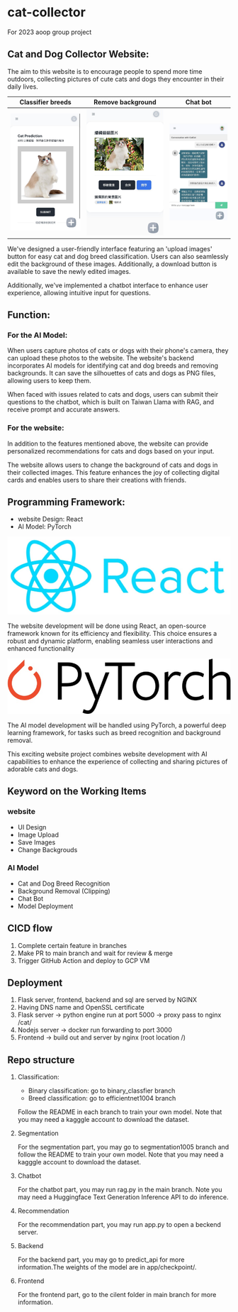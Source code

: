 # cat-collector
For 2023 aoop group project

## Cat and Dog Collector Website:
The aim to this website is to encourage people to spend more time outdoors, collecting pictures of cute cats and dogs they encounter in their daily lives.

| Classifier breeds | Remove background | Chat bot |
| ------- | ------- | --------- |
| ![Classifier breeds](./imgs/classifier.jpg) | ![Remove and add background](./imgs/addnewback.jpg) | ![Classifier breeds](./imgs/chat.jpg) |

We've designed a user-friendly interface featuring an 'upload images' button for easy cat and dog breed classification. Users can also seamlessly edit the background of these images. Additionally, a download button is available to save the newly edited images.

Additionally, we've implemented a chatbot interface to enhance user experience, allowing intuitive input for questions.

## Function:
### For the AI Model:
When users capture photos of cats or dogs with their phone's camera, they can upload these photos to the website. The website's backend incorporates AI models for identifying cat and dog breeds and removing backgrounds. It can save the silhouettes of cats and dogs as PNG files, allowing users to keep them.

When faced with issues related to cats and dogs, users can submit their questions to the chatbot, which is built on Taiwan Llama with RAG, and receive prompt and accurate answers.

### For the website:

In addition to the features mentioned above, the website can provide personalized recommendations for cats and dogs based on your input.

The website allows users to change the background of cats and dogs in their collected images. This feature enhances the joy of collecting digital cards and enables users to share their creations with friends.



## Programming Framework:
- website Design: React
- AI Model: PyTorch


![React](./imgs/React.jpg)

The website development will be done using React, an open-source framework known for its efficiency and flexibility. This choice ensures a robust and dynamic platform, enabling seamless user interactions and enhanced functionality


![pytorch](./imgs/pytorch.jpg)

The AI model development will be handled using PyTorch, a powerful deep learning framework, for tasks such as breed recognition and background removal.

This exciting website project combines website development with AI capabilities to enhance the experience of collecting and sharing pictures of adorable cats and dogs.

## Keyword on the Working Items

### website
- UI Design
- Image Upload
- Save Images
- Change Backgrouds

### AI Model
- Cat and Dog Breed Recognition
- Background Removal (Clipping)
- Chat Bot
- Model Deployment

## CICD flow
1. Complete certain feature in branches
2. Make PR to main branch and wait for review & merge
3. Trigger GitHub Action and deploy to GCP VM

## Deployment
1. Flask server, frontend, backend and sql are served by NGINX
2. Having DNS name and OpenSSL certificate
3. Flask server -> python engine run at port 5000 -> proxy pass to nginx /cat/
4. Nodejs server -> docker run forwarding to port 3000
5. Frontend -> build out and server by nginx (root location /)

## Repo structure
1. Classification: 
    - Binary classification: go to binary_classfier branch
    - Breed classification: go to efficientnet1004 branch

    Follow the README in each branch to train your own model. Note that you may need a kagggle account to download the dataset.

2. Segmentation
    
    For the segmentation part, you may go to segmentation1005 branch and follow the README to train your own model. Note that you may need a kagggle account to download the dataset.

3. Chatbot
    
    For the chatbot part, you may run rag.py in the main branch. Note you may need a Huggingface Text Generation Inference API to do inference.

4. Recommendation
        
    For the recommendation part, you may run app.py to open a beckend server.

5. Backend
    
    For the backend part, you may go to predict_api for more information.The weights of the model are in app/checkpoint/.

5. Frontend
    
    For the frontend part, go to the cilent folder in main branch for more information.